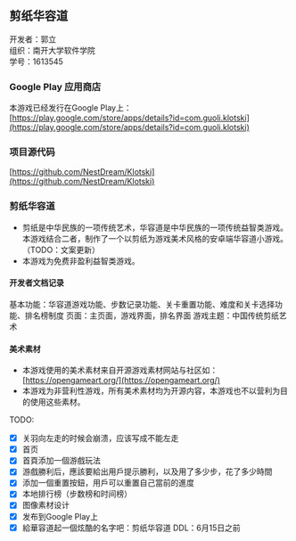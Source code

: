 ## 剪纸华容道
开发者：郭立  
组织：南开大学软件学院  
学号：1613545

### Google Play 应用商店
本游戏已经发行在Google Play上：[https://play.google.com/store/apps/details?id=com.guoli.klotski](https://play.google.com/store/apps/details?id=com.guoli.klotski)

### 项目源代码
[https://github.com/NestDream/Klotski](https://github.com/NestDream/Klotski)

### 剪纸华容道
- 剪纸是中华民族的一项传统艺术，华容道是中华民族的一项传统益智类游戏。本游戏结合二者，制作了一个以剪纸为游戏美术风格的安卓端华容道小游戏。（TODO：文案更新）
- 本游戏为免费非盈利益智类游戏。
#### 开发者文档记录
基本功能：华容道游戏功能、步数记录功能、关卡重置功能、难度和关卡选择功能、排名榜制度
页面：主页面，游戏界面，排名界面
游戏主题：中国传统剪纸艺术

#### 美术素材
- 本游戏使用的美术素材来自开源游戏素材网站与社区如：[https://opengameart.org/](https://opengameart.org/)
- 本游戏为非营利性游戏，所有美术素材均为开源内容，本游戏也不以营利为目的使用这些素材。

TODO:
- [x] 关羽向左走的时候会崩溃，应该写成不能左走
- [x] 首页
- [x] 首頁添加一個游戲玩法
- [x] 游戲勝利后，應該要給出用戶提示勝利，以及用了多少步，花了多少時間
- [x] 添加一個重置按鈕，用戶可以重置自己當前的進度
- [x] 本地排行榜（步数榜和时间榜）
- [x] 图像素材设计
- [x] 发布到Google Play上
- [x] 給華容道起一個炫酷的名字吧：剪纸华容道
DDL：6月15日之前
